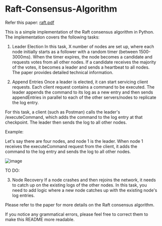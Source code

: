 # Raft-Consensus-Algorithm

Refer this paper: [raft.pdf](https://github.com/VARUNvk1729/Raft-Consensus-Algorithm/files/11268629/raft.pdf)
 
This is a simple implementation of the Raft consensus algorithm in Python. The implementation covers the following tasks:
 
1. Leader Election
In this task, X number of nodes are set up, where each node initially starts as a follower with a random timer (between 1500-3000ms). When the timer expires, the node becomes a candidate and requests votes from all other nodes. If a candidate receives the majority of the votes, it becomes a leader and sends a heartbeat to all nodes. The paper provides detailed technical information.
 
2. Append Entries
Once a leader is elected, it can start servicing client requests. Each client request contains a command to be executed. The leader appends the command to its log as a new entry and then sends appendEntries in parallel to each of the other servers/nodes to replicate the log entry.
 
For this task, a client (such as Postman) calls the leader's /executeCommand, which adds the command to the log entry at that checkpoint. The leader then sends the log to all other nodes.
 
Example:
 
Let's say there are four nodes, and node 1 is the leader. When node 1 receives the executeCommand request from the client, it adds the command to the log entry and sends the log to all other nodes.
 
![image](https://user-images.githubusercontent.com/76661061/232969338-c78349bc-40eb-45b8-a4c2-90a7f6500e70.png)
 
 
TO DO:
 
3. Node Recovery
If a node crashes and then rejoins the network, it needs to catch up on the existing logs of the other nodes. In this task, you need to add logic where a new node catches up with the existing node's log entries.
 
Please refer to the paper for more details on the Raft consensus algorithm.
 
If you notice any grammatical errors, please feel free to correct them to make this README more readable.
